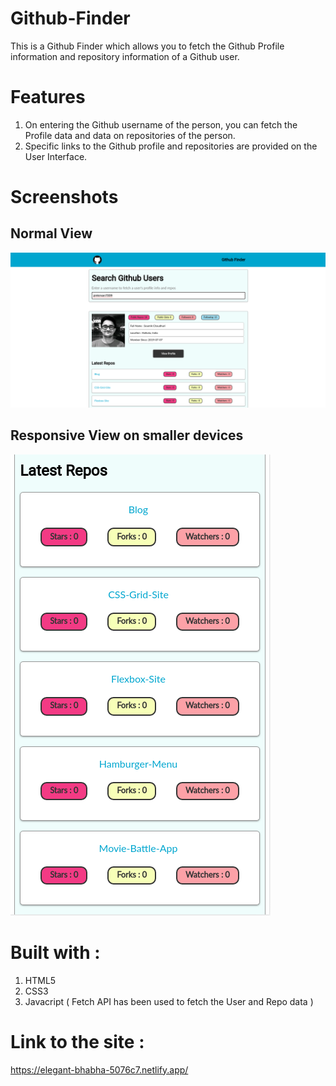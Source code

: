 # Github-Finder
This is a Github Finder which allows you to fetch the Github Profile information and repository information of a Github user.

# Features 

1. On entering the Github username of the person, you can fetch the Profile data and data on repositories of the person.
2. Specific links to the Github profile and repositories are provided on the User Interface.

# Screenshots 

## Normal View
<img src="screenshots/githubfinder1.png">

## Responsive View on smaller devices 
<img src="screenshots/githubfindermobile.png">

# Built with :

1. HTML5
2. CSS3
3. Javacript ( Fetch API has been used to fetch the User and Repo data )

# Link to the site :
https://elegant-bhabha-5076c7.netlify.app/
